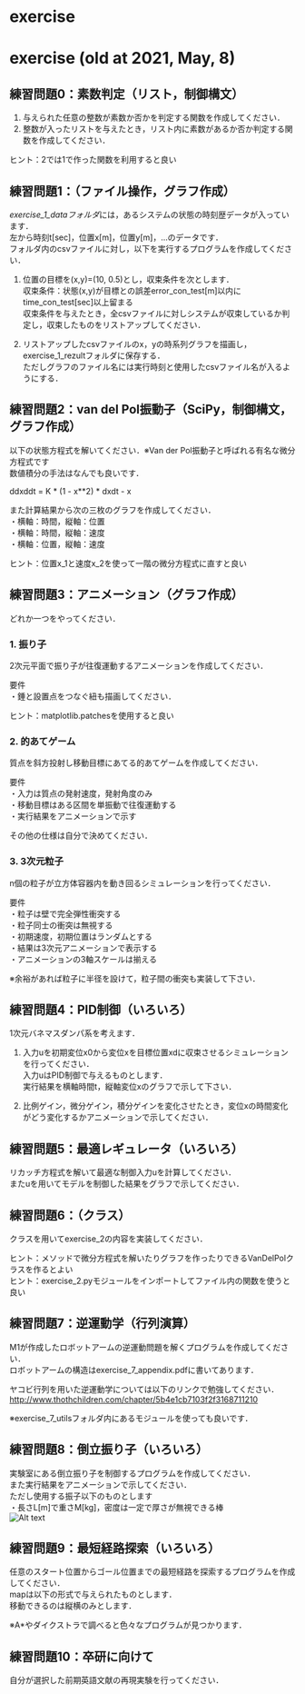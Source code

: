 # exercise 

# exercise (old at 2021, May, 8)

## 練習問題0：素数判定（リスト，制御構文）
1. 与えられた任意の整数が素数か否かを判定する関数を作成してください．
2. 整数が入ったリストを与えたとき，リスト内に素数があるか否か判定する関数を作成してください．

ヒント：2では1で作った関数を利用すると良い


## 練習問題1：（ファイル操作，グラフ作成）
*exercise_1_dataフォルダ*には，あるシステムの状態の時刻歴データが入っています．  
左から時刻t[sec]，位置x[m]，位置y[m]，...のデータです．  
フォルダ内のcsvファイルに対し，以下を実行するプログラムを作成してください．  

1. 位置の目標を(x,y)=(10, 0.5)とし，収束条件を次とします．  
収束条件：状態(x,y)が目標との誤差error_con_test[m]以内にtime_con_test[sec]以上留まる  
収束条件を与えたとき，全csvファイルに対しシステムが収束しているか判定し，収束したものをリストアップしてください．  

2. リストアップしたcsvファイルのx，yの時系列グラフを描画し，exercise_1_rezultフォルダに保存する．  
ただしグラフのファイル名には実行時刻と使用したcsvファイル名が入るようにする．  


## 練習問題2：van del Pol振動子（SciPy，制御構文，グラフ作成）
以下の状態方程式を解いてください．※Van der Pol振動子と呼ばれる有名な微分方程式です  
数値積分の手法はなんでも良いです．  

ddxddt = K * (1 - x**2) * dxdt - x  

また計算結果から次の三枚のグラフを作成してください．  
・横軸：時間，縦軸：位置  
・横軸：時間，縦軸：速度  
・横軸：位置，縦軸：速度  

ヒント：位置x_1と速度x_2を使って一階の微分方程式に直すと良い  


## 練習問題3：アニメーション（グラフ作成）
どれか一つをやってください．  


### 1. 振り子
2次元平面で振り子が往復運動するアニメーションを作成してください．  

要件  
・錘と設置点をつなぐ紐も描画してください．  

ヒント：matplotlib.patchesを使用すると良い  


### 2. 的あてゲーム
質点を斜方投射し移動目標にあてる的あてゲームを作成してください．  

要件  
・入力は質点の発射速度，発射角度のみ  
・移動目標はある区間を単振動で往復運動する  
・実行結果をアニメーションで示す  

その他の仕様は自分で決めてください．  


### 3. 3次元粒子
n個の粒子が立方体容器内を動き回るシミュレーションを行ってください．  

要件  
・粒子は壁で完全弾性衝突する  
・粒子同士の衝突は無視する  
・初期速度，初期位置はランダムとする  
・結果は3次元アニメーションで表示する  
・アニメーションの3軸スケールは揃える  

※余裕があれば粒子に半径を設けて，粒子間の衝突も実装して下さい．  


## 練習問題4：PID制御（いろいろ）
1次元バネマスダンパ系を考えます．  

1. 入力uを初期変位x0から変位xを目標位置xdに収束させるシミュレーションを行ってください．  
入力uはPID制御で与えるものとします．  
実行結果を横軸時間t，縦軸変位xのグラフで示して下さい．  

2. 比例ゲイン，微分ゲイン，積分ゲインを変化させたとき，変位xの時間変化がどう変化するかアニメーションで示してください．  


## 練習問題5：最適レギュレータ（いろいろ）
リカッチ方程式を解いて最適な制御入力uを計算してください．  
またuを用いてモデルを制御した結果をグラフで示してください．  


## 練習問題6：（クラス）
クラスを用いてexercise_2の内容を実装してください．  

ヒント：メソッドで微分方程式を解いたりグラフを作ったりできるVanDelPolクラスを作るとよい  
ヒント：exercise_2.pyモジュールをインポートしてファイル内の関数を使うと良い  


## 練習問題7：逆運動学（行列演算）
M1が作成したロボットアームの逆運動問題を解くプログラムを作成してください．  
ロボットアームの構造はexercise_7_appendix.pdfに書いてあります．  

ヤコビ行列を用いた逆運動学については以下のリンクで勉強してください．  
<http://www.thothchildren.com/chapter/5b4e1cb7103f2f3168711210>

※exercise_7_utilsフォルダ内にあるモジュールを使っても良いです．  


## 練習問題8：倒立振り子（いろいろ）
実験室にある倒立振り子を制御するプログラムを作成してください．  
また実行結果をアニメーションで示してください．  
ただし使用する振子以下のものとします  
・長さL[m]で重さM[kg]，密度は一定で厚さが無視できる棒  
![Alt text](ans_2021/misc/exercise_8__by_LQR.gif)



## 練習問題9：最短経路探索（いろいろ）
任意のスタート位置からゴール位置までの最短経路を探索するプログラムを作成してください．  
mapは以下の形式で与えられたものとします．  
移動できるのは縦横のみとします．  

※A*やダイクストラで調べると色々なプログラムが見つかります．  


## 練習問題10：卒研に向けて
自分が選択した前期英語文献の再現実験を行ってください．  